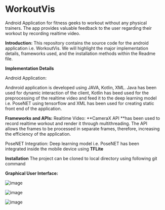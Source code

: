 # WorkoutVis
Android Application for fitness geeks to workout without any physical trainers. The app provides valuable feedback to the user regarding their workout by recording realtime video.

**Introduction:**
This repository contains the source code for the android application i.e.  WorkoutVis. We will highlight the major implementation details, frameworks used, and the installation methods within the Readme file.

**Implementation Details**

Android Application:

Andnroid application is developed using JAVA, Kotlin, XML. Java has been used for dynamic interaction of the client, Kotlin has beed used for the preprocessing of the realtime video and feed it to the deep learning model i.e. PoseNET using tensorflow and XML has been used for creating static front end of the application.

**Frameworks and APIs:**
Realtime Video:
**CameraX API **has been used to record realtime workout and render it through multithreading. The API allows the frames to be processed in separate frames, therefore, increasing the efficiency of the application.

PoseNET Integration:
Deep learning model i.e. PoseNET has been integrated inside the mobile device using **TFLite**

**Installation**
The project can be cloned to local directory using following git command



**Graphical User Interface:**



![image](https://user-images.githubusercontent.com/50497270/122133599-7af02580-ce56-11eb-965f-8e860b26d4b5.png)


![image](https://user-images.githubusercontent.com/50497270/122133654-922f1300-ce56-11eb-89b5-4da0c2a03aa4.png)


![image](https://user-images.githubusercontent.com/50497270/122133674-9ce9a800-ce56-11eb-931b-9b26bd3f2cd7.png)




